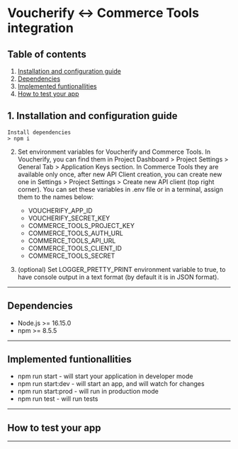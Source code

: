 # Voucherify <-> Commerce Tools integration

## Table of contents
1. [Installation and configuration guide](#1-installation-and-configuration-guide)
2. [Dependencies](#2-dependencies)
3. [Implemented funtionallities](#3-implemented-funtionallities)
4. [How to test your app](#4-how-to-test-your-app)

## 1. Installation and configuration guide
    Install dependencies 
    > npm i

2. Set environment variables for Voucherify and Commerce Tools. In Voucherify, you can find them in Project Dashboard > Project Settings > General Tab > Application Keys section. In Commerce Tools they are available only once, after new API Client creation, you can create new one in Settings > Project Settings > Create new API client (top right corner). You can set these variables in .env file or in a terminal, assign them to the names below:
    - VOUCHERIFY_APP_ID
    - VOUCHERIFY_SECRET_KEY
    - COMMERCE_TOOLS_PROJECT_KEY
    - COMMERCE_TOOLS_AUTH_URL
    - COMMERCE_TOOLS_API_URL
    - COMMERCE_TOOLS_CLIENT_ID
    - COMMERCE_TOOLS_SECRET

3. (optional) Set LOGGER_PRETTY_PRINT environment variable to true, to have console output in a text format (by default it is in JSON format).
---
## Dependencies
- Node.js >= 16.15.0
- npm >= 8.5.5
---
## Implemented funtionallities
- npm run start - will start your application in developer mode
- npm run start:dev - will start an app, and will watch for changes
- npm run start:prod - will run in production mode
- npm run test - will run tests
---
## How to test your app
---